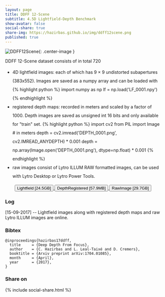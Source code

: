 ```yaml
---
layout: page
title: DDFF 12-Scene
subtitle: 4.5D Lightfield-Depth Benchmark
show-avatar: false
social-share: true
share-img: https://hazirbas.github.io/img/ddff12scene.png
published: true
---
```


![DDFF12Scene]({{site.baseurl}}/img/ddff12scene.png){: .center-image }
<br>


DDFF 12-Scene dataset consists of in total 720
<ul style="line-height:2">
<li>4D lightfield images: each of which has 9 × 9 undistorted subapertures (383x552). Images are saved as a numpy array and can be loaded with
{% highlight python %}
import numpy as np
lf = np.load('LF_0001.npy')
{% endhighlight %}
</li>
<li>registered depth maps: recorded in meters and scaled by a factor of 1000. Depth images are saved as unsigned int 16 bits and only available for "train" set.
{% highlight python %}
import cv2
from PIL import Image
# in meters
depth = cv2.imread('DEPTH_0001.png', cv2.IMREAD_ANYDEPTH) * 0.001
depth = np.array(Image.open('DEPTH_0001.png'), dtype=np.float) * 0.001
{% endhighlight %}
</li>
<li>raw images consist of Lytro ILLUM RAW formatted images, can be used with Lytro Desktop or Lytro Power Tools.
</li>
</ul>

<div style="text-align: center">
<a href="https://vision.in.tum.de/webarchive/hazirbas/ddff12scene/lightfield.tar.gz">
<button class="button buttonpaper">Lightfield [24.5GB]</button>
</a>
<a href="https://vision.in.tum.de/webarchive/hazirbas/ddff12scene/depthregistered.tar.gz">
<button class="button buttonpaper">DepthRegistered [57.9MB]</button>
</a>
<a href="https://vision.in.tum.de/webarchive/hazirbas/ddff12scene/rawimage.tar.gz">
<button class="button buttonpaper">RawImage [29.7GB]</button>
</a>
</div>

### Log
[15-09-2017] -- Lightfield images along with registered depth maps and raw Lytro ILLUM images are online.

### Bibtex
```
@inproceedings{hazirbas17ddff,
  title     = {Deep Depth From Focus},
  author    = {C. Hazirbas and L. Leal-Taixé and D. Cremers},
  booktitle = {Arxiv preprint arXiv:1704.01085},
  month     = {April},
  year      = {2017},
}
```

### Share on
{% include social-share.html %}
